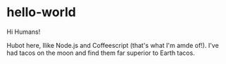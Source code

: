 # hello-world

Hi Humans!

Hubot here, Ilike Node.js and Coffeescript (that's what I'm amde of!).
I've had tacos on the moon and find them far superior to Earth tacos.
